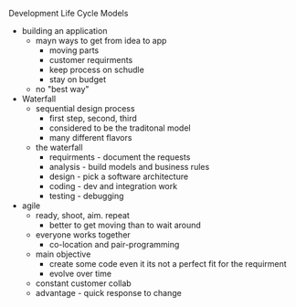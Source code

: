 Development Life Cycle Models 

* building an application 
	* mayn ways to get from idea to app
		* moving parts
		* customer requirments 
		* keep process on schudle
		* stay on budget
	* no "best way"
* Waterfall
	* sequential design process
		* first step, second, third
		* considered to be the traditonal model
		* many different flavors 
	* the waterfall
		* requirments - document the requests
		* analysis - build models and business rules
		* design - pick a software architecture
		* coding - dev and integration work
		* testing - debugging 
* agile
	* ready, shoot, aim. repeat
		* better to get moving than to wait around
	* everyone works together 
		* co-location and pair-programming 
	* main objective
		* create some code even it its not a perfect fit for the requirment 
		* evolve over time 
	* constant customer collab
	* advantage - quick response to change 